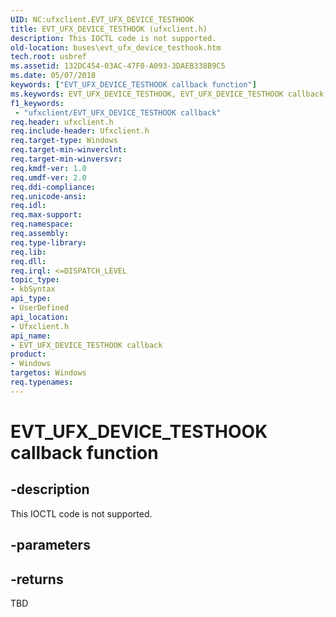 ```yaml
---
UID: NC:ufxclient.EVT_UFX_DEVICE_TESTHOOK
title: EVT_UFX_DEVICE_TESTHOOK (ufxclient.h)
description: This IOCTL code is not supported.
old-location: buses\evt_ufx_device_testhook.htm
tech.root: usbref
ms.assetid: 132DC454-03AC-47F0-A093-3DAEB338B9C5
ms.date: 05/07/2018
keywords: ["EVT_UFX_DEVICE_TESTHOOK callback function"]
ms.keywords: EVT_UFX_DEVICE_TESTHOOK, EVT_UFX_DEVICE_TESTHOOK callback, EvtUfxDeviceTesthook, EvtUfxDeviceTesthook callback function [Buses], buses.evt_ufx_device_testhook, ufxclient/EvtUfxDeviceTesthook
f1_keywords:
 - "ufxclient/EVT_UFX_DEVICE_TESTHOOK callback"
req.header: ufxclient.h
req.include-header: Ufxclient.h
req.target-type: Windows
req.target-min-winverclnt: 
req.target-min-winversvr: 
req.kmdf-ver: 1.0
req.umdf-ver: 2.0
req.ddi-compliance: 
req.unicode-ansi: 
req.idl: 
req.max-support: 
req.namespace: 
req.assembly: 
req.type-library: 
req.lib: 
req.dll: 
req.irql: <=DISPATCH_LEVEL
topic_type:
- kbSyntax
api_type:
- UserDefined
api_location:
- Ufxclient.h
api_name:
- EVT_UFX_DEVICE_TESTHOOK callback
product:
- Windows
targetos: Windows
req.typenames: 
---
```


# EVT_UFX_DEVICE_TESTHOOK callback function


## -description


This IOCTL code is not supported.


## -parameters












## -returns



TBD



